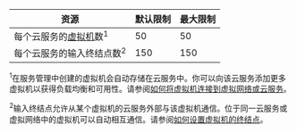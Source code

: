资源|默认限制|最大限制
---|---|---
每个云服务的[虚拟机](/documentation/articles/virtual-machines-linux-about/)数<sup>1</sup>|50|50
每个云服务的输入终结点数<sup>2</sup>|150|150

<sup>1</sup>在服务管理中创建的虚拟机会自动存储在云服务中。你可以向该云服务添加更多虚拟机以获得负载均衡和可用性。请参阅[如何将虚拟机连接到虚拟网络或云服务](/documentation/articles/virtual-machines-linux-classic-connect-vms/)。

<sup>2</sup>输入终结点允许从某个虚拟机的云服务外部与该虚拟机通信。位于同一云服务或虚拟网络中的虚拟机可以自动相互通信。请参阅[如何设置虚拟机的终结点](/documentation/articles/virtual-machines-windows-classic-setup-endpoints/)。

<!---HONumber=Mooncake_1207_2015-->